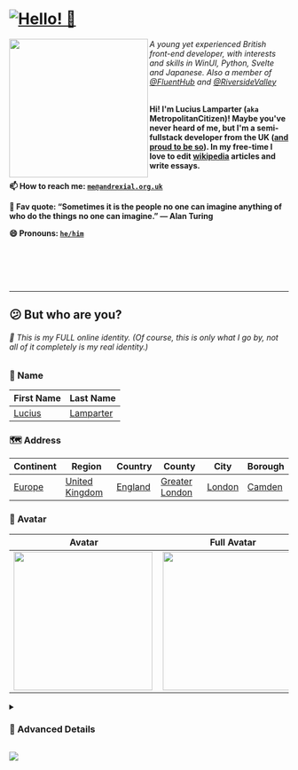 <!--
**DeveloperWOW64/DeveloperWOW64** is a ✨ _special_ ✨ repository because its `README.md` (this file) appears on your GitHub profile.

Here are some ideas to get you started:

- 🔭 I’m currently working on ...
- 🌱 I’m currently learning ...
- 👯 I’m looking to collaborate on ...
- 🤔 I’m looking for help with ...
- 💬 Ask me about ...
- 📫 How to reach me: ...
- 😄 Pronouns: ...
- ⚡ Fun fact: ...
-->

# <a href="https://github.com/MetropolitanCitizen"><img alt="Hello! 👋" src="https://readme-typing-svg.demolab.com?font=Segoe+UI&duration=1000&pause=2500&color=F7F7F7&width=435&lines=Hello!+%F0%9F%91%8B;%E3%81%93%E3%82%93%E3%81%AB%E3%81%A1%E3%81%AF%EF%BC%81+%F0%9F%91%8B;%C2%A1Hola!+%F0%9F%91%8B;Ciao!+%F0%9F%91%8B;Oi!+%F0%9F%91%8B;Salut!+%F0%9F%91%8B;Salve!+%F0%9F%91%8B;Hallo!+%F0%9F%91%8B" /><a/>

<a href="https://github.com/MetropolitanCitizen"><img align="left" src="https://user-images.githubusercontent.com/71598437/186357128-9a20d82a-5a27-4b37-a64f-8fc88f1f1f8d.png" width="250"/><a/>

###### A young yet experienced British front-end developer, with interests and skills in WinUI, Python, Svelte and Japanese. Also a member of [@FluentHub](https://github.com/FluentHub) and [@RiversideValley](https://github.com/RiversideValley)

#### Hi! I'm Lucius Lamparter (`aka` MetropolitanCitizen)! Maybe you've never heard of me, but I'm a semi-fullstack developer from the UK ([and proud to be so](https://www.wikidata.org/wiki/Q6241)). In my free-time I love to edit [wikipedia](https://wikipedia.org) articles and write essays.

**📫 How to reach me: [`me@andrexial.org.uk`](mailto:me@andrexial.org.uk)**

**💬 Fav quote: “Sometimes it is the people no one can imagine anything of who do the things no one can imagine.” ― Alan Turing**

**😄 Pronouns: [`he/him`](https://www.wikidata.org/wiki/Q1196074)**

<br/>
<br/>
<br/>
<br/>

---

## 😕 But who are you?

###### 📝 This is my FULL online identity. (Of course, this is only what I go by, not all of it completely is my real identity.)

### 📛 Name

| First Name | Last Name |
| --- | --- |
| [Lucius](https://www.wikidata.org/wiki/Q12382759) | [Lamparter](https://www.wikidata.org/wiki/Q36995466) |

### 🗺️ Address

| Continent | Region | Country | County | City | Borough |
| --- | --- | --- | --- | --- | --- |
| [Europe](https://www.wikidata.org/wiki/Q46) | [United Kingdom](https://www.wikidata.org/wiki/Q145) | [England](https://www.wikidata.org/wiki/Q21) | [Greater London](https://www.wikidata.org/wiki/Q23306) | [London](https://www.wikidata.org/wiki/Q84) | [Camden](https://www.wikidata.org/wiki/Q202088) |

### 🙂 Avatar

| Avatar | Full Avatar |
| --- | --- |
| <a href="hhttps://www.wikidata.org/wiki/Q152402"><img align="left" src="https://avatars.githubusercontent.com/u/71598437?v=4" width="250"/><a/> | <a href="https://www.wikidata.org/wiki/Q170494"><img align="left" src="https://user-images.githubusercontent.com/71598437/186357128-9a20d82a-5a27-4b37-a64f-8fc88f1f1f8d.png" width="250"/><a/> |

<details><summary><h3>🧑 Advanced Details</h3></summary><div>

### 📅 Date of Birth

| Day | Month |
| --- | --- |
| [08](https://www.wikidata.org/wiki/Q2555) | [05](https://www.wikidata.org/wiki/Q119) |

### 🙋 Physiology

| Gender | Ethnicity | Hair Colour | Eye Color |
| --- | --- | --- | --- |
| [Male](https://www.wikidata.org/wiki/Q6581097) | [White](https://www.wikidata.org/wiki/Q7994501) | [Brown](https://www.wikidata.org/wiki/Q2367101) | [Brown](https://www.wikidata.org/wiki/Q17122705) |

### 🌐 Internet

| Username | Email | Favourite Emoji | User Agent |
| --- | --- | --- | --- |
| [@MetropolitanCitizen](https://www.wikidata.org/wiki/Q15901043) | [crescent@andrexial.org.uk](mailto:crescent@andrexial.org.uk) | [🏞️](https://www.wikidata.org/wiki/Q87577254) | [Mozilla/5.0 (Windows NT 10.0; Win64; x64) AppleWebKit/537.36 (KHTML, like Gecko) Chrome/111.0.0.0 Safari/537.36 Edg/111.0.0.0](https://www.wikidata.org/wiki/Q763744) |
| [@Lamparter](https://www.wikidata.org/wiki/Q15901043) | [me@andrexial.org.uk](mailto:me@andrexial.org.uk) | [🤩](https://www.wikidata.org/wiki/Q87583065) | N/A |

### 💼 Employment

| Company | Industry | Type | Description |
| --- | --- | --- | --- |
| [Riverside Valley Enterprises Limited](https://www.wikidata.org/wiki/Q783794) | [British IT conglomerate](https://www.wikidata.org/wiki/Q778575) | [Unincorporated](https://www.wikidata.org/wiki/Q7885249) | [The future of computing starts now.](https://www.wikidata.org/wiki/Q344) |
        
</div></details>

![](https://hit.yhype.me/github/profile?user_id=71598437)

